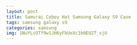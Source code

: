 ```yaml
---
layout: post
title: Samurai Coboy Hat Samsung Galaxy S9 Case
tags: samsung galaxy s9
categories: samsung
img: 1NuYLsOTf9w1JH6yFbUeXc1b0EU2T_sjU
---
```

